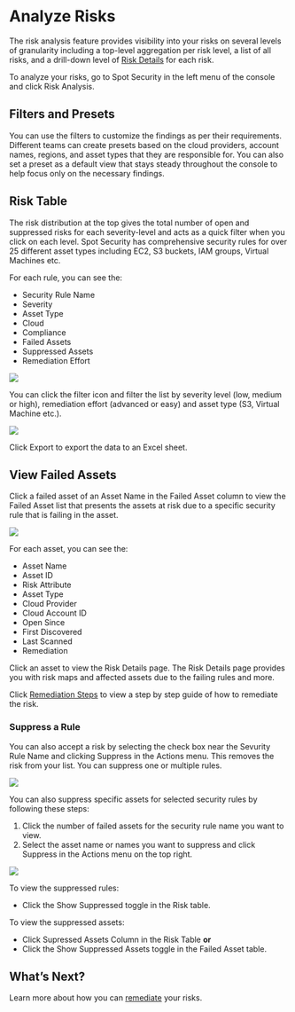 <meta name="robots" content="noindex">

# Analyze Risks

The risk analysis feature provides visibility into your risks on several levels of granularity including a top-level aggregation per risk level, a list of all risks, and a drill-down level of [Risk Details](spot-security/features/analyze-risks/view-risk-details) for each risk.

To analyze your risks, go to Spot Security in the left menu of the console and click Risk Analysis.

## Filters and Presets

You can use the filters to customize the findings as per their requirements. Different teams can create presets based on the cloud providers, account names, regions, and asset types that they are responsible for. You can also set a preset as a default view that stays steady throughout the console to help focus only on the necessary findings.

## Risk Table

The risk distribution at the top gives the total number of open and suppressed risks for each severity-level and acts as a quick filter when you click on each level. Spot Security has comprehensive security rules for over 25 different asset types including EC2, S3 buckets, IAM groups, Virtual Machines etc.

For each rule, you can see the:

* Security Rule Name
* Severity  
* Asset Type
* Cloud
* Compliance
* Failed Assets
* Suppressed Assets
* Remediation Effort  

<img src="/spot-security/_media/risk-analysis-1.png" />

You can click the filter icon and filter the list by severity level (low, medium or high), remediation effort (advanced or easy) and asset type (S3, Virtual Machine etc.).

<img src="/spot-security/_media/risk-analysis-2.png" />

Click Export to export the data to an Excel sheet.

## View Failed Assets

Click a failed asset of an Asset Name in the Failed Asset column to view the Failed Asset list that presents the assets at risk due to a specific security rule that is failing in the asset.

<img src="/spot-security/_media/risk-analysis-3.png" />

For each asset, you can see the:

* Asset Name
* Asset ID
* Risk Attribute
* Asset Type
* Cloud Provider
* Cloud Account ID
* Open Since
* First Discovered
* Last Scanned
* Remediation   

Click an asset to view the Risk Details page. The Risk Details page provides you with risk maps and affected assets due to the failing rules and more.  

Click [Remediation Steps](spot-security/features/analyze-risks/remediate) to view a step by step guide of how to remediate the risk.   

### Suppress a Rule  

You can also accept a risk by selecting the check box near the Sevurity Rule Name and clicking Suppress in the Actions menu. This removes the risk from your list. You can suppress one or multiple rules.

<img src="/spot-security/_media/risk-analysis-4.png" />

You can also suppress specific assets for selected security rules by following these steps:

1. Click the number of failed assets for the security rule name you want to view.  
2. Select the asset name or names you want to suppress and click Suppress in the Actions menu on the top right.  

<img src="/spot-security/_media/risk-analysis-5.png" />

To view the suppressed rules:  

* Click the Show Suppressed toggle in the Risk table.

To view the suppressed assets: 

* Click Supressed Assets Column in the Risk Table **or** 
* Click the Show Suppressed Assets toggle in the Failed Asset table. 


## What’s Next?
Learn more about how you can [remediate](spot-security/features/analyze-risks/remediate) your risks.

